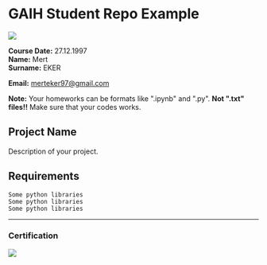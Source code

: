# GAIH Student Repo Example
![](img/logo.png)

**Course Date:** 27.12.1997  
**Name:** Mert  
**Surname:** EKER 

**Email:** merteker97@gmail.com  

**Note:** Your homeworks can be formats like ".ipynb" and ".py". **Not ".txt" files!!** Make sure that your codes works.  

## Project Name
Description of your project.

## Requirements
```
Some python libraries
Some python libraries
Some python libraries
```
---

### Certification
![](img/certificate_ex.png)

